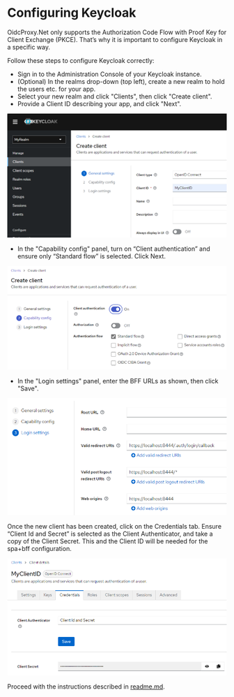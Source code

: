 # Configuring Keycloak

OidcProxy.Net only supports the Authorization Code Flow with Proof Key for Client Exchange (PKCE). That’s why it is important to configure Keycloak in a specific way.

Follow these steps to configure Keycloak correctly:

- Sign in to the Administration Console of your Keycloak instance.
- (Optional) In the realms drop-down (top left), create a new realm to hold the users etc. for your app.
- Select your new realm and click "Clients", then click "Create client".
- Provide a Client ID describing your app, and click "Next".

![create-client](readme-images\create-client.png)

- In the "Capability config" panel, turn on “Client authentication” and ensure only “Standard flow” is selected. Click Next.

![capability](readme-images\capability.png)

- In the "Login settings" panel, enter the BFF URLs as shown, then click "Save".

![login-settings](readme-images\login-settings.png)

Once the new client has been created, click on the Credentials tab. Ensure “Client Id and Secret” is selected as the Client Authenticator, and take a copy of the Client Secret. This and the Client ID will be needed for the spa+bff configuration.

![client-secret](readme-images\client-secret.png)

Proceed with the instructions described in [readme.md](readme.md).

